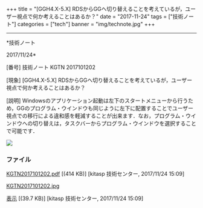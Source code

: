﻿+++
title = "[GGH4.X-5.X] RDSからGGへ切り替えることを考えているが，ユーザー視点で何か考えることはあるか？"
date = "2017-11-24"
tags = ["技術ノート"]
categories = ["tech"]
banner = "img/technote.jpg"
+++

-----------------------------------------------------------------------------------------------------------------------------

*技術ノート

2017/11/24*


[番号]
技術ノート KGTN 2017101202

[現象]
[GGH4.X-5.X]
RDSからGGへ切り替えることを考えているが，ユーザー視点で何か考えることはあるか？

[説明]
Windowsのアプリケーション起動は左下のスタートメニューから行うため，GGのプログラム・ウインドウも同じように左下に配置することでユーザー視点での移行による違和感を軽減することが出来ます．なお，プログラム・ウインドウへの切り替えは，タスクバーからプログラム・ウインドウを選択することで可能です．

![](http://techreport.kitasp.net/attachments/download/3857/KGTN2017101202.jpg)


### ファイル

 
 


[KGTN2017101202.pdf](http://techreport.kitasp.net/attachments/download/3856/KGTN2017101202.pdf)
 [(414 KB)] [kitasp 技術センター, 2017/11/24
15:09]

[KGTN2017101202.jpg](http://techreport.kitasp.net/attachments/download/3857/KGTN2017101202.jpg)

[表示](http://techreport.kitasp.net/attachments/3857/KGTN2017101202.jpg "表示")
 [(39.7 KB)] [kitasp 技術センター, 2017/11/24
15:09]


 


 

